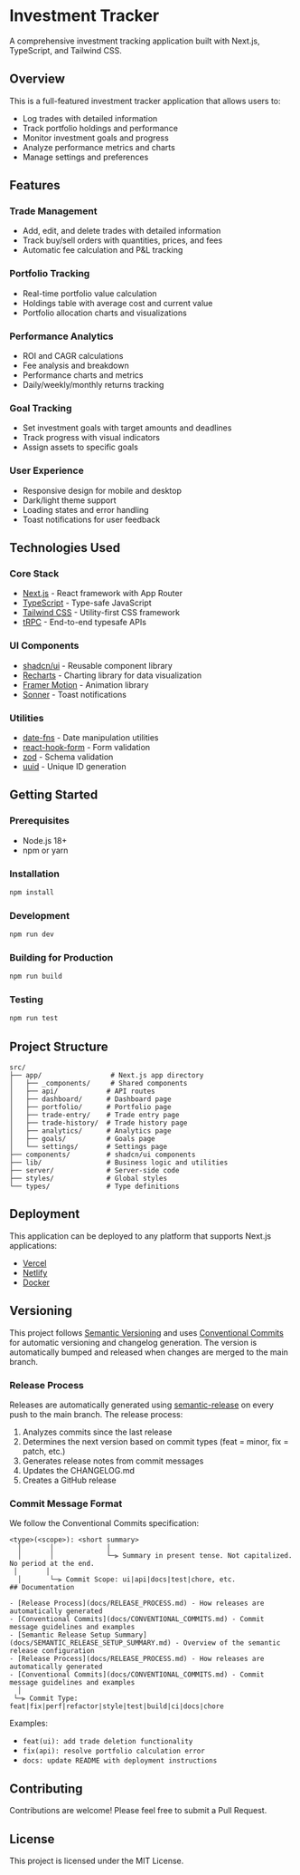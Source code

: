 # Investment Tracker

A comprehensive investment tracking application built with Next.js, TypeScript, and Tailwind CSS.

## Overview

This is a full-featured investment tracker application that allows users to:
- Log trades with detailed information
- Track portfolio holdings and performance
- Monitor investment goals and progress
- Analyze performance metrics and charts
- Manage settings and preferences

## Features

### Trade Management
- Add, edit, and delete trades with detailed information
- Track buy/sell orders with quantities, prices, and fees
- Automatic fee calculation and P&L tracking

### Portfolio Tracking
- Real-time portfolio value calculation
- Holdings table with average cost and current value
- Portfolio allocation charts and visualizations

### Performance Analytics
- ROI and CAGR calculations
- Fee analysis and breakdown
- Performance charts and metrics
- Daily/weekly/monthly returns tracking

### Goal Tracking
- Set investment goals with target amounts and deadlines
- Track progress with visual indicators
- Assign assets to specific goals

### User Experience
- Responsive design for mobile and desktop
- Dark/light theme support
- Loading states and error handling
- Toast notifications for user feedback

## Technologies Used

### Core Stack
- [Next.js](https://nextjs.org) - React framework with App Router
- [TypeScript](https://www.typescriptlang.org/) - Type-safe JavaScript
- [Tailwind CSS](https://tailwindcss.com) - Utility-first CSS framework
- [tRPC](https://trpc.io) - End-to-end typesafe APIs

### UI Components
- [shadcn/ui](https://ui.shadcn.com/) - Reusable component library
- [Recharts](https://recharts.org/) - Charting library for data visualization
- [Framer Motion](https://www.framer.com/motion/) - Animation library
- [Sonner](https://sonner.emilkowal.dev/) - Toast notifications

### Utilities
- [date-fns](https://date-fns.org/) - Date manipulation utilities
- [react-hook-form](https://react-hook-form.com/) - Form validation
- [zod](https://zod.dev/) - Schema validation
- [uuid](https://github.com/uuidjs/uuid) - Unique ID generation

## Getting Started

### Prerequisites
- Node.js 18+
- npm or yarn

### Installation
```bash
npm install
```

### Development
```bash
npm run dev
```

### Building for Production
```bash
npm run build
```

### Testing
```bash
npm run test
```

## Project Structure

```
src/
├── app/                 # Next.js app directory
│   ├── _components/     # Shared components
│   ├── api/            # API routes
│   ├── dashboard/      # Dashboard page
│   ├── portfolio/      # Portfolio page
│   ├── trade-entry/    # Trade entry page
│   ├── trade-history/  # Trade history page
│   ├── analytics/      # Analytics page
│   ├── goals/          # Goals page
│   └── settings/       # Settings page
├── components/         # shadcn/ui components
├── lib/                # Business logic and utilities
├── server/             # Server-side code
├── styles/             # Global styles
└── types/              # Type definitions
```

## Deployment

This application can be deployed to any platform that supports Next.js applications:
- [Vercel](https://vercel.com/)
- [Netlify](https://netlify.com/)
- [Docker](https://docker.com/)
## Versioning

This project follows [Semantic Versioning](https://semver.org/) and uses [Conventional Commits](https://www.conventionalcommits.org/) for automatic versioning and changelog generation. The version is automatically bumped and released when changes are merged to the main branch.

### Release Process

Releases are automatically generated using [semantic-release](https://github.com/semantic-release/semantic-release) on every push to the main branch. The release process:

1. Analyzes commits since the last release
2. Determines the next version based on commit types (feat = minor, fix = patch, etc.)
3. Generates release notes from commit messages
4. Updates the CHANGELOG.md
5. Creates a GitHub release

### Commit Message Format

We follow the Conventional Commits specification:

```
<type>(<scope>): <short summary>
  │       │             │
  │       │             └─⫸ Summary in present tense. Not capitalized. No period at the end.
 │       │
  │       └─⫸ Commit Scope: ui|api|docs|test|chore, etc.
## Documentation

- [Release Process](docs/RELEASE_PROCESS.md) - How releases are automatically generated
- [Conventional Commits](docs/CONVENTIONAL_COMMITS.md) - Commit message guidelines and examples
- [Semantic Release Setup Summary](docs/SEMANTIC_RELEASE_SETUP_SUMMARY.md) - Overview of the semantic release configuration
- [Release Process](docs/RELEASE_PROCESS.md) - How releases are automatically generated
- [Conventional Commits](docs/CONVENTIONAL_COMMITS.md) - Commit message guidelines and examples
  │
 └─⫸ Commit Type: feat|fix|perf|refactor|style|test|build|ci|docs|chore
```

Examples:
- `feat(ui): add trade deletion functionality`
- `fix(api): resolve portfolio calculation error`
- `docs: update README with deployment instructions`


## Contributing

Contributions are welcome! Please feel free to submit a Pull Request.

## License

This project is licensed under the MIT License.
